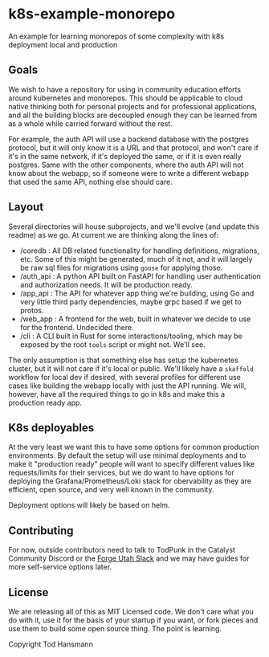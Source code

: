# k8s-example-monorepo

An example for learning monorepos of some complexity with k8s deployment local and production

## Goals

We wish to have a repository for using in community education efforts around kubernetes and monorepos. This should be applicable to cloud native thinking both for personal projects and for professional applications, and all the building blocks are decoupled enough they can be learned from as a whole while carried forward without the rest.

For example, the auth API will use a backend database with the postgres protocol, but it will only know it is a URL and that protocol, and won't care if it's in the same network, if it's deployed the same, or if it is even really postgres. Same with the other components, where the auth API will not know about the webapp, so if someone were to write a different webapp that used the same API, nothing else should care.

## Layout

Several directories will house subprojects, and we'll evolve (and update this readme) as we go. At current we are thinking along the lines of:

- /coredb : All DB related functionality for handling definitions, migrations, etc. Some of this might be generated, much of it not, and it will largely be raw sql files for migrations using `goose` for applying those.
- /auth_api : A python API built on FastAPI for handling user authentication and authorization needs. It will be production ready.
- /app_api : The API for whatever app thing we're building, using Go and very little third party dependencies, maybe grpc based if we get to protos.
- /web_app : A frontend for the web, built in whatever we decide to use for the frontend. Undecided there.
- /cli : A CLI built in Rust for some interactions/tooling, which may be exposed by the root `tools` script or might not. We'll see.

The only assumption is that something else has setup the kubernetes cluster, but it will not care if it's local or public. We'll likely have a `skaffold` workflow for local dev if desired, with several profiles for different use cases like building the webapp locally with just the API running. We will, however, have all the required things to go in k8s and make this a production ready app.

## K8s deployables

At the very least we want this to have some options for common production environments. By default the setup will use minimal deployments and to make it "production ready" people will want to specify different values like requests/limits for their services, but we do want to have options for deploying the Grafana/Prometheus/Loki stack for obervability as they are efficient, open source, and very well known in the community.

Deployment options will likely be based on helm.

## Contributing

For now, outside contributors need to talk to TodPunk in the Catalyst Community Discord or the [Forge Utah Slack](https://forgeutah.tech) and we may have guides for more self-service options later.

## License

We are releasing all of this as MIT Licensed code. We don't care what you do with it, use it for the basis of your startup if you want, or fork pieces and use them to build some open source thing. The point is learning.

Copyright Tod Hansmann
